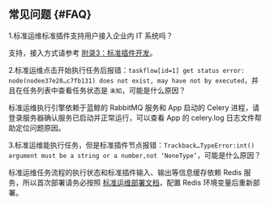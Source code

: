 ## 常见问题 {#FAQ}

1.标准运维标准插件支持用户接入企业内 IT 系统吗？

支持，接入方式请参考 [附录3：标准插件开发](/10.附录/term3.md)。

2.标准运维点击开始执行任务后报错：`taskflow[id=1] get status error: node(nodee37e20…c7fb131) does not exist, may have not by executed`，并且在任务列表中查看任务状态是 `未知`，可能是什么原因？

标准运维执行引擎依赖于蓝鲸的 RabbitMQ 服务和 App 启动的 Celery 进程，请登录服务器确认服务已启动并正常运行，可以查看 App 的 celery.log 日志文件帮助定位问题原因。

3.标准运维能执行任务，但是标准插件节点报错：`Trackback…TypeError:int() argument must be a string or a number,not ‘NoneType’`，可能是什么原因？

标准运维任务流程的执行状态和标准插件输入、输出等信息缓存依赖 Redis 服务，所以首次部署请务必按照 [标准运维部署文档](https://docs.bk.tencent.com/bkce_install_document/#modification)，配置 Redis 环境变量后重新部署。
